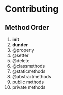 # Contributing

## Method Order

1. __init__
2. __dunder__
3. @property
4. @setter
5. @delete
6. @classmethods
7. @staticmethods
8. @abstractmethods
9. public methods
10. private methods
